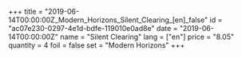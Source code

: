 +++
title = "2019-06-14T00:00:00Z_Modern_Horizons_Silent_Clearing_[en]_false"
id = "ac07e230-0297-4e1d-bdfe-119010e0ad8e"
date = "2019-06-14T00:00:00Z"
name = "Silent Clearing"
lang = ["en"]
price = "8.05"
quantity = 4
foil = false
set = "Modern Horizons"
+++

